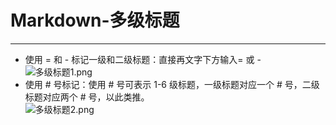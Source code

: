 # Markdown-多级标题
***
+ 使用 = 和 - 标记一级和二级标题：直接再文字下方输入= 或 -  
    ![多级标题1.png](https://github.com/520171/note/blob/master/Markdown/imgs/多级标题1.png)  
+ 使用 # 号标记：使用 # 号可表示 1-6 级标题，一级标题对应一个 # 号，二级标题对应两个 # 号，以此类推。  
    ![多级标题2.png](https://github.com/520171/note/blob/master/Markdown/imgs/多级标题2.png)  
